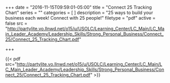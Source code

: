 +++
date = "2016-11-15T09:59:01-05:00"
title = "Connect 25 Tracking Chart"
series = ""
categories = [
]
description = "25 ways to build your business each week! Connect with 25 people!"
filetype = "pdf"
active = false
src = "http://partylite.vo.llnwd.net/o15/u/USOLC/Learning_Center/LC_Main/LC_Main_Leader_Academy/Leadership_Skills/Strong_Personal_Business/Connect_25/Connect_25_Tracking_Chart.pdf"

+++

{{< pdf src="http://partylite.vo.llnwd.net/o15/u/USOLC/Learning_Center/LC_Main/LC_Main_Leader_Academy/Leadership_Skills/Strong_Personal_Business/Connect_25/Connect_25_Tracking_Chart.pdf" >}}

